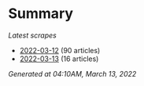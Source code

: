 # Summary
*Latest scrapes*
* [2022-03-12](https://github.com/nuuuwan/news_lk/blob/data/news_lk.2022-03-12.json) (90 articles)
* [2022-03-13](https://github.com/nuuuwan/news_lk/blob/data/news_lk.2022-03-13.json) (16 articles)

*Generated at 04:10AM, March 13, 2022*